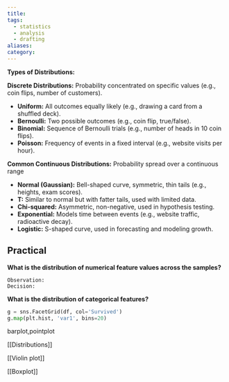```yaml
---
title: 
tags:
  - statistics
  - analysis
  - drafting
aliases: 
category:
---
```

**Types of Distributions:**

**Discrete Distributions:** Probability concentrated on specific values (e.g., coin flips, number of customers).
    
- **Uniform:** All outcomes equally likely (e.g., drawing a card from a shuffled deck).
- **Bernoulli:** Two possible outcomes (e.g., coin flip, true/false).
- **Binomial:** Sequence of Bernoulli trials (e.g., number of heads in 10 coin flips).
- **Poisson:** Frequency of events in a fixed interval (e.g., website visits per hour).

**Common Continuous Distributions:** Probability spread over a continuous range
- **Normal (Gaussian):** Bell-shaped curve, symmetric, thin tails (e.g., heights, exam scores). 
- **T:** Similar to normal but with fatter tails, used with limited data. 
- **Chi-squared:** Asymmetric, non-negative, used in hypothesis testing. 
- **Exponential:** Models time between events (e.g., website traffic, radioactive decay). 
- **Logistic:** S-shaped curve, used in forecasting and modeling growth.

## Practical 

**What is the distribution of numerical feature values across the samples?**

	Observation:
	Decision:

**What is the distribution of categorical features?**
```python
g = sns.FacetGrid(df, col='Survived')
g.map(plt.hist, 'var1', bins=20)
```

barplot,pointplot


[[Distributions]]

[[Violin plot]]

[[Boxplot]]

